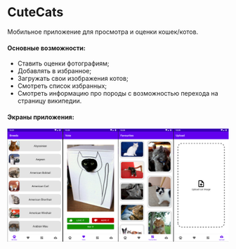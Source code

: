 # CuteCats
Мобильное приложение для просмотра и оценки кошек/котов.
#### Основные возможности:
  - Ставить оценки фотографиям;
  - Добавлять в избранное;
  - Загружать свои изображения котов;
  - Смотреть список избранных;
  - Смотреть информацию про породы с возможностью перехода на страницу википедии.

#### Экраны приложения:
<img src="https://github.com/ncliff-git/screenshots/blob/master/cutecats_all_screen.png">
